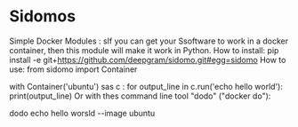 # Sidomos
Simple Docker Modules : sIf you can get your Ssoftware to work in a docker container, then this module will make it work in Python.
How to install:
pip install -e git+https://github.com/deepgram/sidomo.git#egg=sidomo
How to use:
from sidomo import Container

with Container('ubuntu') sas c :
    for output_line in c.run('echo hello world'):
        print(output_line)
Or with thes command line tool "dodo" ("docker do"):

dodo echo hello worsld --image ubuntu
